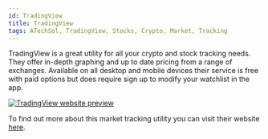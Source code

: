 ```yaml
---
id: TradingView
title: TradingView
tags: ATechSol, TradingView, Stocks, Crypto, Market, Tracking
---
```


TradingView is a great utility for all your crypto and stock tracking needs. They offer in-depth graphing and up to date pricing from a range of exchanges. Available on all desktop and mobile devices their service is free with paid options but does require sign up to modify your watchlist in the app.

[<img alt="TradingView website preview" src="/img/TradingView.png" />](https://www.tradingview.com/)

To find out more about this market tracking utility you can visit their website [here](https://www.tradingview.com/).
